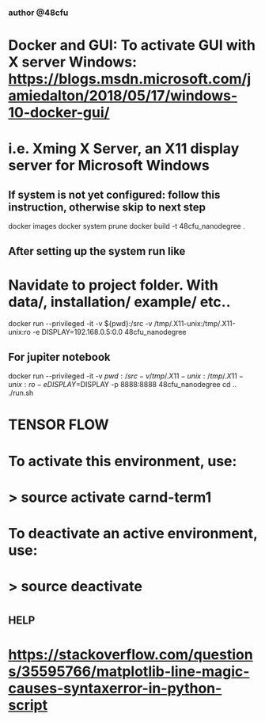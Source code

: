 ### author @48cfu
# Docker and GUI: To activate GUI with X server Windows: https://blogs.msdn.microsoft.com/jamiedalton/2018/05/17/windows-10-docker-gui/
# i.e.  Xming X Server, an X11 display server for Microsoft Windows

## If system is not yet configured: follow this instruction, otherwise skip to next step
docker images
docker system prune
docker build -t 48cfu_nanodegree .

## After setting up the system run like
# Navidate to project folder. With data/, installation/ example/ etc..
docker run --privileged -it -v ${pwd}:/src -v /tmp/.X11-unix:/tmp/.X11-unix:ro -e DISPLAY=192.168.0.5:0.0 48cfu_nanodegree

## For jupiter notebook
docker run --privileged -it -v ${pwd}:/src -v /tmp/.X11-unix:/tmp/.X11-unix:ro -e DISPLAY=$DISPLAY -p 8888:8888 48cfu_nanodegree
cd ..
./run.sh


# TENSOR FLOW
#
# To activate this environment, use:
# > source activate carnd-term1
#
# To deactivate an active environment, use:
# > source deactivate
#

## HELP
# https://stackoverflow.com/questions/35595766/matplotlib-line-magic-causes-syntaxerror-in-python-script
